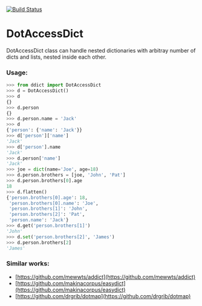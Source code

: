 [![Build Status](https://travis-ci.org/rbehzadan/ddict.svg?branch=master)](https://travis-ci.org/rbehzadan/ddict)
# DotAccessDict

DotAccessDict class can handle nested dictionaries with arbitray number of
dicts and lists, nested inside each other.

### Usage:

```Python
>>> from ddict import DotAccessDict
>>> d = DotAccessDict()
>>> d
{}
>>> d.person
{}
>>> d.person.name = 'Jack'
>>> d
{'person': {'name': 'Jack'}}
>>> d['person']['name']
'Jack'
>>> d['person'].name
'Jack'
>>> d.person['name']
'Jack'
>>> joe = dict(name='Joe', age=18)
>>> d.person.brothers = [joe, 'John', 'Pat']
>>> d.person.brothers[0].age
18
>>> d.flatten()
{'person.brothers[0].age': 18,
 'person.brothers[0].name': 'Joe',
 'person.brothers[1]': 'John',
 'person.brothers[2]': 'Pat',
 'person.name': 'Jack'}
>>> d.get('person.brothers[1]')
'John'
>>> d.set('person.brothers[2]', 'James')
>>> d.person.brothers[2]
'James'
```

### Similar works:
 - [https://github.com/mewwts/addict](https://github.com/mewwts/addict)
 - [https://github.com/makinacorpus/easydict](https://github.com/makinacorpus/easydict)
 - [https://github.com/drgrib/dotmap](https://github.com/drgrib/dotmap)